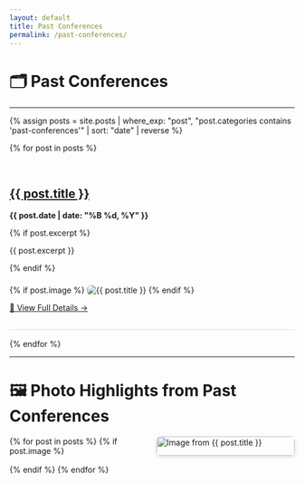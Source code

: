 ```yaml
---
layout: default
title: Past Conferences
permalink: /past-conferences/
---
```


<style>
.image-grid {
  display: grid;
  grid-template-columns: repeat(auto-fill, minmax(240px, 1fr));
  gap: 16px;
  margin-top: 1rem;
}

.image-grid img {
  width: 100%;
  border-radius: 8px;
  object-fit: cover;
  box-shadow: 0 2px 6px rgba(0,0,0,0.15);
  transition: transform 0.3s;
}

.image-grid img:hover {
  transform: scale(1.03);
}

.conference-entry {
  border-bottom: 1px solid #ddd;
  padding: 1rem 0;
  margin-bottom: 1rem;
}
.conference-entry img {
  max-width: 300px;
  border-radius: 6px;
  margin-top: 0.5rem;
}
</style>

# 🗂 Past Conferences

---

{% assign posts = site.posts | where_exp: "post", "post.categories contains 'past-conferences'" | sort: "date" | reverse %}

{% for post in posts %}
<div class="conference-entry">
  <h2><a href="{{ post.url | relative_url }}">{{ post.title }}</a></h2>
  <p><strong>{{ post.date | date: "%B %d, %Y" }}</strong></p>

  {% if post.excerpt %}
    <p>{{ post.excerpt }}</p>
  {% endif %}

  {% if post.image %}
    <img src="{{ post.image | relative_url }}" alt="{{ post.title }}">
  {% endif %}

  <p><a href="{{ post.url | relative_url }}">📄 View Full Details →</a></p>
</div>
{% endfor %}

---

# 🖼 Photo Highlights from Past Conferences

<div class="image-grid">
  {% for post in posts %}
    {% if post.image %}
      <img src="{{ post.image | relative_url }}" alt="Image from {{ post.title }}">
    {% endif %}
  {% endfor %}
</div>
